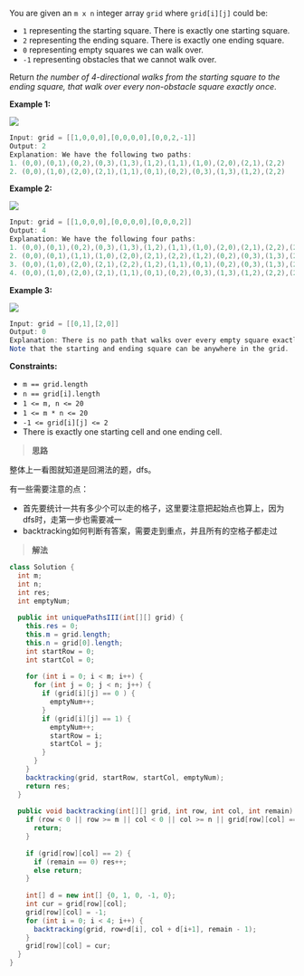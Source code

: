 You are given an `m x n` integer array `grid` where `grid[i][j]` could be:

- `1` representing the starting square. There is exactly one starting square.
- `2` representing the ending square. There is exactly one ending square.
- `0` representing empty squares we can walk over.
- `-1` representing obstacles that we cannot walk over.

Return *the number of 4-directional walks from the starting square to the ending square, that walk over every non-obstacle square exactly once*.

 

**Example 1:**

![](https://typora-us.oss-us-west-1.aliyuncs.com/lc-unique1.jpg)

```java
Input: grid = [[1,0,0,0],[0,0,0,0],[0,0,2,-1]]
Output: 2
Explanation: We have the following two paths: 
1. (0,0),(0,1),(0,2),(0,3),(1,3),(1,2),(1,1),(1,0),(2,0),(2,1),(2,2)
2. (0,0),(1,0),(2,0),(2,1),(1,1),(0,1),(0,2),(0,3),(1,3),(1,2),(2,2)
```

**Example 2:**

![](https://typora-us.oss-us-west-1.aliyuncs.com/lc-unique2.jpg)

```java
Input: grid = [[1,0,0,0],[0,0,0,0],[0,0,0,2]]
Output: 4
Explanation: We have the following four paths: 
1. (0,0),(0,1),(0,2),(0,3),(1,3),(1,2),(1,1),(1,0),(2,0),(2,1),(2,2),(2,3)
2. (0,0),(0,1),(1,1),(1,0),(2,0),(2,1),(2,2),(1,2),(0,2),(0,3),(1,3),(2,3)
3. (0,0),(1,0),(2,0),(2,1),(2,2),(1,2),(1,1),(0,1),(0,2),(0,3),(1,3),(2,3)
4. (0,0),(1,0),(2,0),(2,1),(1,1),(0,1),(0,2),(0,3),(1,3),(1,2),(2,2),(2,3)
```

**Example 3:**

![](https://typora-us.oss-us-west-1.aliyuncs.com/lc-unique3-.jpg)

```java
Input: grid = [[0,1],[2,0]]
Output: 0
Explanation: There is no path that walks over every empty square exactly once.
Note that the starting and ending square can be anywhere in the grid.
```

**Constraints:**

- `m == grid.length`
- `n == grid[i].length`
- `1 <= m, n <= 20`
- `1 <= m * n <= 20`
- `-1 <= grid[i][j] <= 2`
- There is exactly one starting cell and one ending cell.

> **思路**

整体上一看图就知道是回溯法的题，dfs。

有一些需要注意的点：

- 首先要统计一共有多少个可以走的格子，这里要注意把起始点也算上，因为dfs时，走第一步也需要减一
- backtracking如何判断有答案，需要走到重点，并且所有的空格子都走过

> **解法**

```java
class Solution {
  int m;
  int n;
  int res;
  int emptyNum;
  
  public int uniquePathsIII(int[][] grid) {
    this.res = 0;
    this.m = grid.length;
    this.n = grid[0].length;
    int startRow = 0;
    int startCol = 0;
    
    for (int i = 0; i < m; i++) {
      for (int j = 0; j < n; j++) {
        if (grid[i][j] == 0 ) {
          emptyNum++;
        } 
        if (grid[i][j] == 1) {
          emptyNum++;
          startRow = i;
          startCol = j;
        }
      }
    }
    backtracking(grid, startRow, startCol, emptyNum);
    return res;
  }
  
  public void backtracking(int[][] grid, int row, int col, int remain) {
    if (row < 0 || row >= m || col < 0 || col >= n || grid[row][col] == -1) {
      return;
    } 
    
    if (grid[row][col] == 2) {
      if (remain == 0) res++;
      else return;
    }
    
    int[] d = new int[] {0, 1, 0, -1, 0};
    int cur = grid[row][col];
    grid[row][col] = -1;
    for (int i = 0; i < 4; i++) {
      backtracking(grid, row+d[i], col + d[i+1], remain - 1);
    }
    grid[row][col] = cur;
  }
}
```

